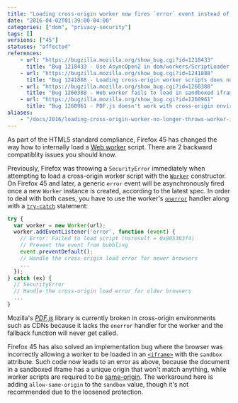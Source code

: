 ```yaml
---
title: "Loading cross-origin worker now fires `error` event instead of throwing; worker in sandboxed iframe no longer allowed"
date: "2016-04-02T01:39:00-04:00"
categories: ["dom", "privacy-security"]
tags: []
versions: ["45"]
statuses: "affected"
references:
    - url: "https://bugzilla.mozilla.org/show_bug.cgi?id=1218433"
      title: "Bug 1218433 - Use AsyncOpen2 in dom/workers/ScriptLoader.cpp"
    - url: "https://bugzilla.mozilla.org/show_bug.cgi?id=1241888"
      title: "Bug 1241888 - Loading cross-origin worker scripts does not throw a SecurityError"
    - url: "https://bugzilla.mozilla.org/show_bug.cgi?id=1260388"
      title: "Bug 1260388 - Web worker fails to load in sandboxed iframe with Firefox 45"
    - url: "https://bugzilla.mozilla.org/show_bug.cgi?id=1260961"
      title: "Bug 1260961 - PDF.js doesn't work with cross-origin environment, because worker no longer throws on Firefox 45+ and onerror handler is missing"
aliases:
    - "/docs/2016/loading-cross-origin-worker-no-longer-throws-worker-in-sandboxed-iframe-will-fail/"
---
```

As part of the HTML5 standard compliance, Firefox 45 has changed the way how to internally load a [Web worker](https://developer.mozilla.org/en-US/docs/Web/API/Web_Workers_API) script. There are 2 backward compatiblity issues you should know.

Previously, Firefox was throwing a `SecurityError` immediately when attempting to load a cross-origin worker script with the [`Worker`](https://developer.mozilla.org/en-US/docs/Web/API/Worker/Worker) constructor. On Firefox 45 and later, a generic `error` event will be asynchronously fired once a new `Worker` instance is created, according to the latest spec. In order to deal with both cases, you have to use the worker's [`onerror`](https://developer.mozilla.org/en-US/docs/Web/API/AbstractWorker/onerror) handler along with a [`try-catch`](https://developer.mozilla.org/en-US/docs/Web/JavaScript/Reference/Statements/try...catch) statement:

```js
try {
  var worker = new Worker(url);
  worker.addEventListener('error', function (event) {
    // Error: Failed to load script (nsresult = 0x805303f4)
    // Prevent the event from bubbling
    event.preventDefault();
    // Handle the cross-origin load error for newer browsers
    ...
  });
} catch (ex) {
  // SecurityError
  // Handle the cross-origin load error for older browsers
  ...
}
```
Mozilla's [*PDF.js*](https://mozilla.github.io/pdf.js/) library is currently broken in cross-origin environments such as CDNs because it lacks the `onerror` handler for the worker and the fallback function will never get called.

Firefox 45 has also solved an implementation bug where the browser was incorrectly allowing a worker to be loaded in an [`<iframe>`](https://developer.mozilla.org/en-US/docs/Web/HTML/Element/iframe) with the `sandbox` attribute. Such code now leads to an error as above, because the document in a sandboxed iframe has a unique origin that won't match anything, while worker scripts are required to be [same-origin](https://developer.mozilla.org/en-US/docs/Web/Security/Same-origin_policy). The workaround here is adding `allow-same-origin` to the `sandbox` value, though it's not recommended due to the loosened protection.
